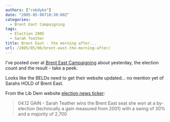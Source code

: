 ```yaml
---
authors: ["robdyke"]
date: "2005-05-06T18:30:00Z"
categories:
  - Brent East Campaigning
tags:
  - Election 2005
  - Sarah Teather
title: Brent East - the morning after...
url: /2005/05/06/brent-east-the-morning-after/
---
```

I've posted over at [Brent East Campaigning](http://becampaign.blogspot.com/) about yesterday, the election count and the result - take a peek.

Looks like the BELDs need to get their website updated... no mention yet of Sarahs HOLD of Brent East.

From the Lib Dem website [election news ticker](http://www.libdems.org.uk/news/story.html?id=8637&#38;navPage=news.html):

> 04.12 GAIN - Sarah Teather wins the Brent East seat she won at a by-election (technically a gain measured from 2001) with a swing of 30% and a majority of 2,700